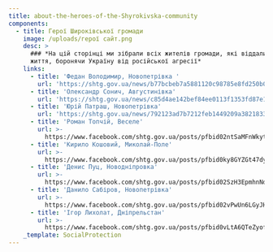 ```yaml
---
title: about-the-heroes-of-the-Shyrokivska-community
components:
  - title: Герої Широківської громади
    image: /uploads/герої сайт.png
    desc: >
      ### *На цій сторінці ми зібрали всіх жителів громади, які віддали своє
      життя, боронячи Україну від російської агресії*
    links:
      - title: 'Федан Володимир, Новопетрівка '
        url: 'https://shtg.gov.ua/news/b77bcbeb7a5881120c98785e8fd250b0b83a7fde'
      - title: 'Олександр Сонич, Августинівка'
        url: 'https://shtg.gov.ua/news/c85d4ae142bef84ee0113f1353fd87e15840d3a8'
      - title: 'Юрій Патраш, Новопетрівка'
        url: 'https://shtg.gov.ua/news/792123ad7b7212feb1449209a382183359fb2d23'
      - title: 'Роман Топчій, Веселе'
        url: >-
          https://www.facebook.com/shtg.gov.ua/posts/pfbid02ntSaMFnWkytJrUUmkkwPuYPb5jWa3P942VHNmTiVtRQgLdgHVrkSxSn9WUuhWMQvl
      - title: 'Кирило Кошовий, Миколай-Поле'
        url: >-
          https://www.facebook.com/shtg.gov.ua/posts/pfbid0ky8GYZGt47dyBggLTnHEoVHkyNYAYatBcqYXYBSpgJhEmMQF7j4qWkrhTJiVHE3ol
      - title: 'Денис Пуц, Новодніпровка'
        url: >-
          https://www.facebook.com/shtg.gov.ua/posts/pfbid02SzH3EpmhnNd8DBHfMt8DA2TfyrnMUvLXEVkzninigAY68fKg3fRxvMYKpVhae3Tvl
      - title: 'Данило Сабіров, Новопетрівка'
        url: >-
          https://www.facebook.com/shtg.gov.ua/posts/pfbid02vPwUn6LGyJHJRXiDmrxCri2ULFmCrrxhWbEfM2TribS3jmpRY6MMyPDev493JjiGl
      - title: 'Ігор Лихолат, Дніпрельстан'
        url: >-
          https://www.facebook.com/shtg.gov.ua/posts/pfbid0vLtA6QTeZyofHBgxfGcBog53dA4vLzajg9TAijRUj1zppig3Gh19FPPvaQUPzAzLl
    _template: SocialProtection
---
```


